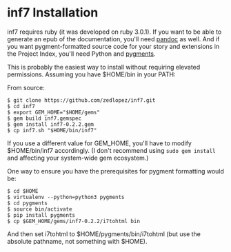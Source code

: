 # inf7 Installation

inf7 requires ruby (it was developed on ruby 3.0.1). If you want to be able to generate an epub of the documentation, you'll need [pandoc](https://pandoc.org/) as well. And if you want pygment-formatted source code for your story and extensions in the Project Index, you'll need Python and [pygments](https://pygments.org/).

This is probably the easiest way to install without requiring elevated permissions. Assuming you have $HOME/bin in your PATH:

From source:

```
$ git clone https://github.com/zedlopez/inf7.git
$ cd inf7
$ export GEM_HOME="$HOME/gems"
$ gem build inf7.gemspec
$ gem install inf7-0.2.2.gem
$ cp inf7.sh "$HOME/bin/inf7"
```

If you use a different value for GEM_HOME, you'll have to modify $HOME/bin/inf7 accordingly. (I don't recommend using ``sudo gem install`` and affecting your system-wide gem ecosystem.)

One way to ensure you have the prerequisites for pygment formatting would be:

```
$ cd $HOME
$ virtualenv --python=python3 pygments
$ cd pygments
$ source bin/activate
$ pip install pygments
$ cp $GEM_HOME/gems/inf7-0.2.2/i7tohtml bin
```

And then set i7tohtml to $HOME/pygments/bin/i7tohtml (but use the absolute pathname, not something with $HOME).




